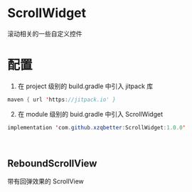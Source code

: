 # ScrollWidget
滚动相关的一些自定义控件
<br/>

# 配置
1. 在 project 级别的 build.gradle 中引入 jitpack 库
```java
maven { url 'https://jitpack.io' }
```
2. 在 module 级别的 buid.gradle 中引入 ScrollWidget
```java
implementation 'com.github.xzqbetter:ScrollWidget:1.0.0'
```
<br/>

## ReboundScrollView
带有回弹效果的 ScrollView
